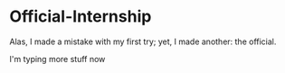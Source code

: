 # Official-Internship

Alas, I made a mistake with my first try; yet, I made another: the official.

I'm typing more stuff now
